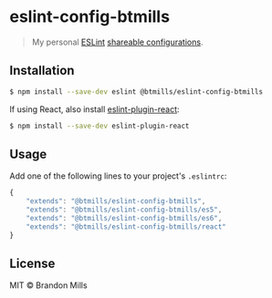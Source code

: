 # eslint-config-btmills

> My personal [ESLint](http://eslint.org) [shareable configurations](http://eslint.org/docs/developer-guide/shareable-configs).

## Installation

```sh
$ npm install --save-dev eslint @btmills/eslint-config-btmills
```

If using React, also install [eslint-plugin-react](https://github.com/yannickcr/eslint-plugin-react):

```sh
$ npm install --save-dev eslint-plugin-react
```

## Usage

Add one of the following lines to your project's `.eslintrc`:

```js
{
	"extends": "@btmills/eslint-config-btmills",
	"extends": "@btmills/eslint-config-btmills/es5",
	"extends": "@btmills/eslint-config-btmills/es6",
	"extends": "@btmills/eslint-config-btmills/react"
}
```

## License

MIT &copy; Brandon Mills
